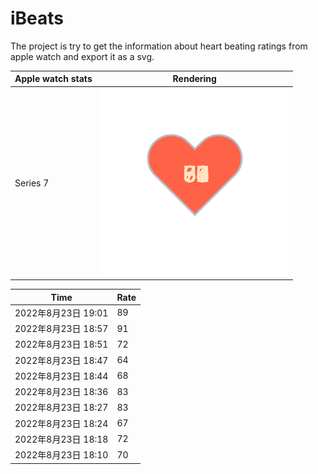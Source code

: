 # iBeats
The project is try to get the information about heart beating ratings from apple watch and export it as a svg.

| Apple watch stats | Rendering|
|--|--|
|Series 7 | ![](https://raw.githubusercontent.com/underwindfall/iBeats/main/files/heart.svg)|

<!--START_SECTION:my_heart_rate-->
| Time | Rate | 
 | ---- | ---- | 
| 2022年8月23日 19:01 | 89 |
| 2022年8月23日 18:57 | 91 |
| 2022年8月23日 18:51 | 72 |
| 2022年8月23日 18:47 | 64 |
| 2022年8月23日 18:44 | 68 |
| 2022年8月23日 18:36 | 83 |
| 2022年8月23日 18:27 | 83 |
| 2022年8月23日 18:24 | 67 |
| 2022年8月23日 18:18 | 72 |
| 2022年8月23日 18:10 | 70 |

<!--END_SECTION:my_heart_rate-->


